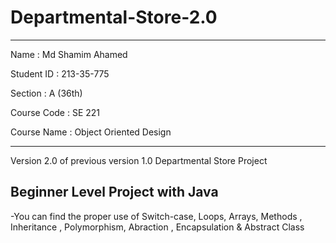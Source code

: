 # Departmental-Store-2.0
------------------------------
Name : Md Shamim Ahamed

Student ID : 213-35-775

Section : A (36th)

Course Code :  SE 221

Course Name : Object Oriented Design

--------------------------------------------------------------
Version 2.0 of previous version 1.0 Departmental Store Project

Beginner Level Project with Java
-----------------------------------------
-You can find the proper use of Switch-case, Loops, Arrays, Methods , Inheritance , Polymorphism, Abraction , Encapsulation & Abstract Class
